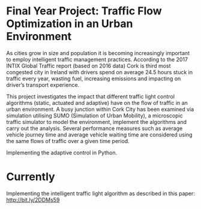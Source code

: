 # Final Year Project: Traffic Flow Optimization in an Urban Environment

As cities grow in size and population it is becoming increasingly important to employ
intelligent traffic management practices. According to the 2017 INTIX Global Traffic report
(based on 2016 data) Cork is third most congested city in Ireland with drivers spend on average
24.5 hours stuck in traffic every year, wasting fuel, increasing emissions and impacting on
driver’s transport experience.

This project investigates the impact that different traffic light control algorithms (static, actuated
and adaptive) have on the flow of traffic in an urban environment. A busy junction within Cork
City has been examined via simulation utilising SUMO (Simulation of Urban Mobility), a
microscopic traffic simulator to model the environment, implement the algorithms and carry out
the analysis. Several performance measures such as average vehicle journey time and average
vehicle waiting time are considered using the same flows of traffic over a given time period.

Implementing the adaptive control in Python.

# Currently

Implementing the intelligent traffic light algorithm as described in this paper: http://bit.ly/2DDMs59


